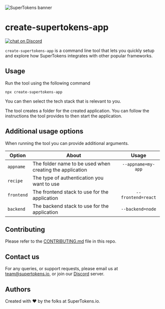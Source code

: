 ![SuperTokens banner](https://raw.githubusercontent.com/supertokens/supertokens-logo/master/images/Artboard%20%E2%80%93%2027%402x.png)

# create-supertokens-app

<a href="https://supertokens.io/discord">
<img src="https://img.shields.io/discord/603466164219281420.svg?logo=discord"
    alt="chat on Discord"></a>

`create-supertokens-app` is a command line tool that lets you quickly setup and explore how SuperTokens integrates with other popular frameworks.

## Usage

Run the tool using the following command

`npx create-supertokens-app`

You can then select the tech stack that is relevant to you.

The tool creates a folder for the created application. You can follow the instructions the tool provides to then start the application.

## Additional usage options

When running the tool you can provide additional arguments.

| Option     | About                                                    |       Usage        |
| ---------- | -------------------------------------------------------- | :----------------: |
| `appname`  | The folder name to be used when creating the application | `--appname=my-app` |
| `recipe`   | The type of authentication you want to use               |
| `frontend` | The frontend stack to use for the application            | `--frontend=react` |
| `backend`  | The backend stack to use for the application             |  `--backend=node`  |

## Contributing

Please refer to the [CONTRIBUTING.md](https://github.com/supertokens/create-supertokens-app/blob/master/CONTRIBUTING.md) file in this repo.

## Contact us

For any queries, or support requests, please email us at team@supertokens.io, or join our [Discord](https://supertokens.io/discord) server.

## Authors

Created with :heart: by the folks at SuperTokens.io.
